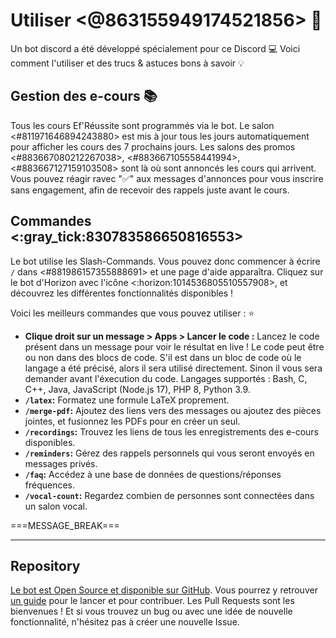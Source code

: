 # Utiliser <@863155949174521856> :robot:

Un bot discord a été développé spécialement pour ce Discord :computer:
Voici comment l'utiliser et des trucs & astuces bons à savoir :bulb:

## Gestion des e-cours :books:

Tous les cours Ef'Réussite sont programmés via le bot. Le salon <#811971646894243880> est mis à jour tous les jours automatiquement pour afficher les cours des 7 prochains jours. Les salons des promos <#883667080212267038>, <#883667105558441994>, <#883667127159103508> sont là où sont annoncés les cours qui arrivent. Vous pouvez réagir ravec ":white_check_mark:" aux messages d'annonces pour vous inscrire sans engagement, afin de recevoir des rappels juste avant le cours.

## Commandes <:gray_tick:830783586650816553>

Le bot utilise les Slash-Commands. Vous pouvez donc commencer à écrire `/` dans <#881986157355888691> et une page d'aide apparaîtra. Cliquez sur le bot d'Horizon avec l'icône <:horizon:1014536805510557908>, et découvrez les différentes fonctionnalités disponibles !

Voici les meilleurs commandes que vous pouvez utiliser : :star:

- **Clique droit sur un message > Apps > Lancer le code :** Lancez le code présent dans un message pour voir le résultat en live ! Le code peut être ou non dans des blocs de code. S'il est dans un bloc de code où le langage a été précisé, alors il sera utilisé directement. Sinon il vous sera demander avant l'éxecution du code. Langages supportés : Bash, C, C++, Java, JavaScript (Node.js 17), PHP 8, Python 3.9.
- **`/latex`:** Formatez une formule LaTeX proprement.
- **`/merge-pdf`:** Ajoutez des liens vers des messages ou ajoutez des pièces jointes, et fusionnez les PDFs pour en créer un seul.
- **`/recordings`:** Trouvez les liens de tous les enregistrements des e-cours disponibles.
- **`/reminders`:** Gérez des rappels personnels qui vous seront envoyés en messages privés.
- **`/faq`:** Accédez à une base de données de questions/réponses fréquences.
- **`/vocal-count`:** Regardez combien de personnes sont connectées dans un salon vocal.

===MESSAGE_BREAK===
** **
## Repository

[Le bot est Open Source et disponible sur GitHub](https://github.com/horizon-efrei/HorizonBot). Vous pourrez y retrouver [un guide](https://github.com/horizon-efrei/HorizonBot/blob/master/CONTRIBUTING.md) pour le lancer et pour contribuer.
Les Pull Requests sont les bienvenues ! Et si vous trouvez un bug ou avec une idée de nouvelle fonctionnalité, n'hésitez pas à créer une nouvelle Issue.

